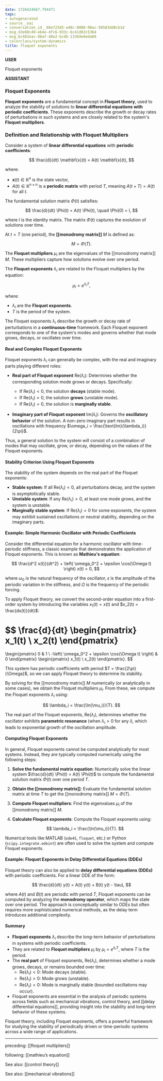 ```yaml
---
date: 1726424667.794471
tags:
- autogenerated
- source__oai
- conversation_id__66e723d5-a48c-8008-98ac-50583dd0cb1d
- msg_43e60c49-eb4e-4fc6-933c-6c41d83c5364
- msg_6c483eac-08af-48e2-bcdb-133b9e8eda60
- colorclass/system-dynamics
title: floquet exponents
---
```


**USER**

Floquet exponents


**ASSISTANT**

### Floquet Exponents

**Floquet exponents** are a fundamental concept in **Floquet theory**, used to analyze the stability of solutions to **linear differential equations with periodic coefficients**. These exponents describe the growth or decay rates of perturbations in such systems and are closely related to the system's **Floquet multipliers**. 

### Definition and Relationship with Floquet Multipliers

Consider a system of **linear differential equations** with **periodic coefficients**:

$$
\frac{d}{dt} \mathbf{x}(t) = A(t) \mathbf{x}(t),
$$

where:

- $\mathbf{x}(t) \in \mathbb{R}^n$ is the state vector,
- $A(t) \in \mathbb{R}^{n \times n}$ is a **periodic matrix** with period $T$, meaning $A(t + T) = A(t)$ for all $t$.

The fundamental solution matrix $\Phi(t)$ satisfies:

$$
\frac{d}{dt} \Phi(t) = A(t) \Phi(t), \quad \Phi(0) = I,
$$

where $I$ is the identity matrix. The matrix $\Phi(t)$ captures the evolution of solutions over time.

At $t = T$ (one period), the **[[monodromy matrix]]** $M$ is defined as:

$$
M = \Phi(T).
$$

The **Floquet multipliers** $\mu_i$ are the eigenvalues of the [[monodromy matrix]] $M$. These multipliers capture how solutions evolve over one period.

The **Floquet exponents** $\lambda_i$ are related to the Floquet multipliers by the equation:

$$
\mu_i = e^{\lambda_i T},
$$

where:

- $\lambda_i$ are the **Floquet exponents**.
- $T$ is the period of the system.

The Floquet exponents $\lambda_i$ describe the growth or decay rate of perturbations in a **continuous-time** framework. Each Floquet exponent corresponds to one of the system's modes and governs whether that mode grows, decays, or oscillates over time.

#### Real and Complex Floquet Exponents

Floquet exponents $\lambda_i$ can generally be complex, with the real and imaginary parts playing different roles:

- **Real part of Floquet exponent** $\text{Re}(\lambda_i)$: Determines whether the corresponding solution mode grows or decays. Specifically:
  - If $\text{Re}(\lambda_i) < 0$, the solution **decays** (stable mode).
  - If $\text{Re}(\lambda_i) > 0$, the solution **grows** (unstable mode).
  - If $\text{Re}(\lambda_i) = 0$, the solution is **marginally stable**.

- **Imaginary part of Floquet exponent** $\text{Im}(\lambda_i)$: Governs the **oscillatory behavior** of the solution. A non-zero imaginary part results in oscillations with frequency $\omega_i = \frac{\text{Im}(\lambda_i)}{2\pi}$.

Thus, a general solution to the system will consist of a combination of modes that may oscillate, grow, or decay, depending on the values of the Floquet exponents.

#### Stability Criterion Using Floquet Exponents

The stability of the system depends on the real part of the Floquet exponents:

- **Stable system**: If all $\text{Re}(\lambda_i) < 0$, all perturbations decay, and the system is asymptotically stable.
- **Unstable system**: If any $\text{Re}(\lambda_i) > 0$, at least one mode grows, and the system is unstable.
- **Marginally stable system**: If $\text{Re}(\lambda_i) = 0$ for some exponents, the system may exhibit sustained oscillations or neutral stability, depending on the imaginary parts.

#### Example: Simple Harmonic Oscillator with Periodic Coefficients

Consider the differential equation for a harmonic oscillator with time-periodic stiffness, a classic example that demonstrates the application of Floquet exponents. This is known as **Mathieu's equation**:

$$
\frac{d^2 x(t)}{dt^2} + \left( \omega_0^2 + \epsilon \cos(\Omega t) \right) x(t) = 0,
$$

where $\omega_0$ is the natural frequency of the oscillator, $\epsilon$ is the amplitude of the periodic variation in the stiffness, and $\Omega$ is the frequency of the periodic forcing.

To apply Floquet theory, we convert the second-order equation into a first-order system by introducing the variables $x_1(t) = x(t)$ and $x_2(t) = \frac{dx(t)}{dt}$:

$$
\frac{d}{dt}
\begin{pmatrix}
x_1(t) \\
x_2(t)
\end{pmatrix}
=
\begin{pmatrix}
0 & 1 \\
-\left( \omega_0^2 + \epsilon \cos(\Omega t) \right) & 0
\end{pmatrix}
\begin{pmatrix}
x_1(t) \\
x_2(t)
\end{pmatrix}.
$$

This system has periodic coefficients with period $T = \frac{2\pi}{\Omega}$, so we can apply Floquet theory to determine its stability. 

By solving for the [[monodromy matrix]] $M$ numerically (or analytically in some cases), we obtain the Floquet multipliers $\mu_i$. From these, we compute the Floquet exponents $\lambda_i$ using:

$$
\lambda_i = \frac{\ln(\mu_i)}{T}.
$$

The real part of the Floquet exponents, $\text{Re}(\lambda_i)$, determines whether the oscillator exhibits **parametric resonance** (when $\lambda_i > 0$ for any $i$), which leads to exponential growth of the oscillation amplitude.

#### Computing Floquet Exponents

In general, Floquet exponents cannot be computed analytically for most systems. Instead, they are typically computed numerically using the following steps:

1. **Solve the fundamental matrix equation**: Numerically solve the linear system $\frac{d}{dt} \Phi(t) = A(t) \Phi(t)$ to compute the fundamental solution matrix $\Phi(t)$ over one period $T$.
   
2. **Obtain the [[monodromy matrix]]**: Evaluate the fundamental solution matrix at time $T$ to get the [[monodromy matrix]] $M = \Phi(T)$.

3. **Compute Floquet multipliers**: Find the eigenvalues $\mu_i$ of the [[monodromy matrix]] $M$.

4. **Calculate Floquet exponents**: Compute the Floquet exponents using:

   $$
   \lambda_i = \frac{\ln(\mu_i)}{T}.
   $$

Numerical tools like MATLAB (`ode45`, `floquet`, etc.) or Python (`scipy.integrate.odeint`) are often used to solve the system and compute Floquet exponents.

#### Example: Floquet Exponents in Delay Differential Equations (DDEs)

Floquet theory can also be applied to **delay differential equations (DDEs)** with periodic coefficients. For a linear DDE of the form:

$$
\frac{d}{dt} y(t) = A(t) y(t) + B(t) y(t - \tau),
$$

where $A(t)$ and $B(t)$ are periodic with period $T$, Floquet exponents can be computed by analyzing the **monodromy operator**, which maps the state over one period. The approach is conceptually similar to ODEs but often requires more sophisticated numerical methods, as the delay term introduces additional complexity.

#### Summary

- **Floquet exponents** $\lambda_i$ describe the long-term behavior of perturbations in systems with periodic coefficients.
- They are related to **Floquet multipliers** $\mu_i$ by $\mu_i = e^{\lambda_i T}$, where $T$ is the period.
- The **real part** of Floquet exponents, $\text{Re}(\lambda_i)$, determines whether a mode grows, decays, or remains bounded over time:
  - $\text{Re}(\lambda_i) < 0$: Mode decays (stable).
  - $\text{Re}(\lambda_i) > 0$: Mode grows (unstable).
  - $\text{Re}(\lambda_i) = 0$: Mode is marginally stable (bounded oscillations may occur).
- Floquet exponents are essential in the analysis of periodic systems across fields such as mechanical vibrations, control theory, and [[delay differential equations]], providing insight into the stability and long-term behavior of these systems.

Floquet theory, including Floquet exponents, offers a powerful framework for studying the stability of periodically driven or time-periodic systems across a wide range of applications.


---

preceding: [[floquet multipliers]]  


following: [[mathieu’s equation]]

See also: [[control theory]]


See also: [[mechanical vibrations]]
